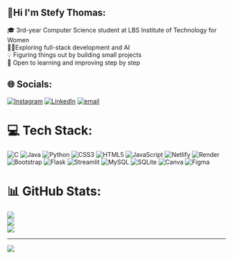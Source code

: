 
## 💫Hi I'm Stefy Thomas:
🎓 3rd-year Computer Science student at LBS Institute of Technology for Women<br>👩‍💻Exploring full-stack development and AI<br>💡 Figuring things out by building small projects<br>🌱 Open to learning and improving step by step




## 🌐 Socials:
[![Instagram](https://img.shields.io/badge/Instagram-%23E4405F.svg?logo=Instagram&logoColor=white)](https://www.instagram.com/steffthomass) [![LinkedIn](https://img.shields.io/badge/LinkedIn-%230077B5.svg?logo=linkedin&logoColor=white)](https://www.linkedin.com/in/stefy-thomas) [![email](https://img.shields.io/badge/Email-D14836?logo=gmail&logoColor=white)](mailto:stefythomas8@gmail.com) 

# 💻 Tech Stack:
![C](https://img.shields.io/badge/c-%2300599C.svg?style=for-the-badge&logo=c&logoColor=white) ![Java](https://img.shields.io/badge/java-%23ED8B00.svg?style=for-the-badge&logo=openjdk&logoColor=white) ![Python](https://img.shields.io/badge/python-3670A0?style=for-the-badge&logo=python&logoColor=ffdd54) ![CSS3](https://img.shields.io/badge/css3-%231572B6.svg?style=for-the-badge&logo=css3&logoColor=white) ![HTML5](https://img.shields.io/badge/html5-%23E34F26.svg?style=for-the-badge&logo=html5&logoColor=white) ![JavaScript](https://img.shields.io/badge/javascript-%23323330.svg?style=for-the-badge&logo=javascript&logoColor=%23F7DF1E) ![Netlify](https://img.shields.io/badge/netlify-%23000000.svg?style=for-the-badge&logo=netlify&logoColor=#00C7B7) ![Render](https://img.shields.io/badge/Render-%46E3B7.svg?style=for-the-badge&logo=render&logoColor=white) ![Bootstrap](https://img.shields.io/badge/bootstrap-%238511FA.svg?style=for-the-badge&logo=bootstrap&logoColor=white) ![Flask](https://img.shields.io/badge/flask-%23000.svg?style=for-the-badge&logo=flask&logoColor=white) ![Streamlit](https://img.shields.io/badge/Streamlit-%23FE4B4B.svg?style=for-the-badge&logo=streamlit&logoColor=white) ![MySQL](https://img.shields.io/badge/mysql-4479A1.svg?style=for-the-badge&logo=mysql&logoColor=white) ![SQLite](https://img.shields.io/badge/sqlite-%2307405e.svg?style=for-the-badge&logo=sqlite&logoColor=white) ![Canva](https://img.shields.io/badge/Canva-%2300C4CC.svg?style=for-the-badge&logo=Canva&logoColor=white) ![Figma](https://img.shields.io/badge/figma-%23F24E1E.svg?style=for-the-badge&logo=figma&logoColor=white)
# 📊 GitHub Stats:
![](https://github-readme-stats.vercel.app/api?username=steffthomas&theme=dark&hide_border=false&include_all_commits=false&count_private=false)<br/>
![](https://nirzak-streak-stats.vercel.app/?user=steffthomas&theme=dark&hide_border=false)<br/>
![](https://github-readme-stats.vercel.app/api/top-langs/?username=steffthomas&theme=dark&hide_border=false&include_all_commits=false&count_private=false&layout=compact)

---
[![](https://visitcount.itsvg.in/api?id=steffthomas&icon=0&color=0)](https://visitcount.itsvg.in)

<!-- Proudly created with GPRM ( https://gprm.itsvg.in ) -->
